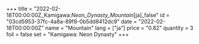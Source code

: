 +++
title = "2022-02-18T00:00:00Z_Kamigawa:_Neon_Dynasty_Mountain_[ja]_false"
id = "03cd5953-37fc-4a8a-89f8-0b5dd8412dc9"
date = "2022-02-18T00:00:00Z"
name = "Mountain"
lang = ["ja"]
price = "0.82"
quantity = 3
foil = false
set = "Kamigawa: Neon Dynasty"
+++
